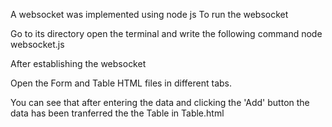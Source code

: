 A websocket was implemented using node js
To run the websocket

Go to its directory open the terminal and write the following command
node websocket.js

After establishing the websocket

Open the Form and Table HTML files in different tabs.

You can see that after entering the data and clicking the 'Add' button
the data has been tranferred the the Table in Table.html